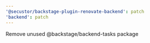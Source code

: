 ```yaml
---
'@secustor/backstage-plugin-renovate-backend': patch
'backend': patch
---
```


Remove unused @backstage/backend-tasks package
